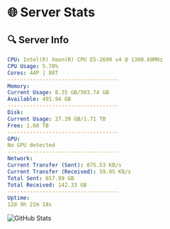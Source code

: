 # 🌐 Server Stats
## 🔍 Server Info
```yaml
CPU: Intel(R) Xeon(R) CPU E5-2699 v4 @ 1308.60MHz
CPU Usage: 5.70%
Cores: 44P | 88T
-----------------------------------
Memory:
Current Usage: 8.35 GB/503.74 GB
Available: 491.94 GB
-----------------------------------
Disk:
Current Usage: 27.39 GB/1.71 TB
Free: 1.60 TB
-----------------------------------
GPU:
No GPU detected
-----------------------------------
Network:
Current Transfer (Sent): 875.53 KB/s
Current Transfer (Received): 59.05 KB/s
Total Sent: 657.99 GB
Total Received: 142.33 GB
-----------------------------------
Uptime:
12d 9h 22m 18s
```
![GitHub Stats](https://img.shields.io/badge/Updated-2025-05-02_02:31:06-blue)